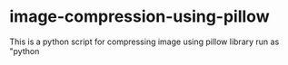 # image-compression-using-pillow
This is a python script for compressing image using pillow library 
run as "python <script file> <file name>
We can also parameters according to our need 
We can adjust quality hieght and many things
